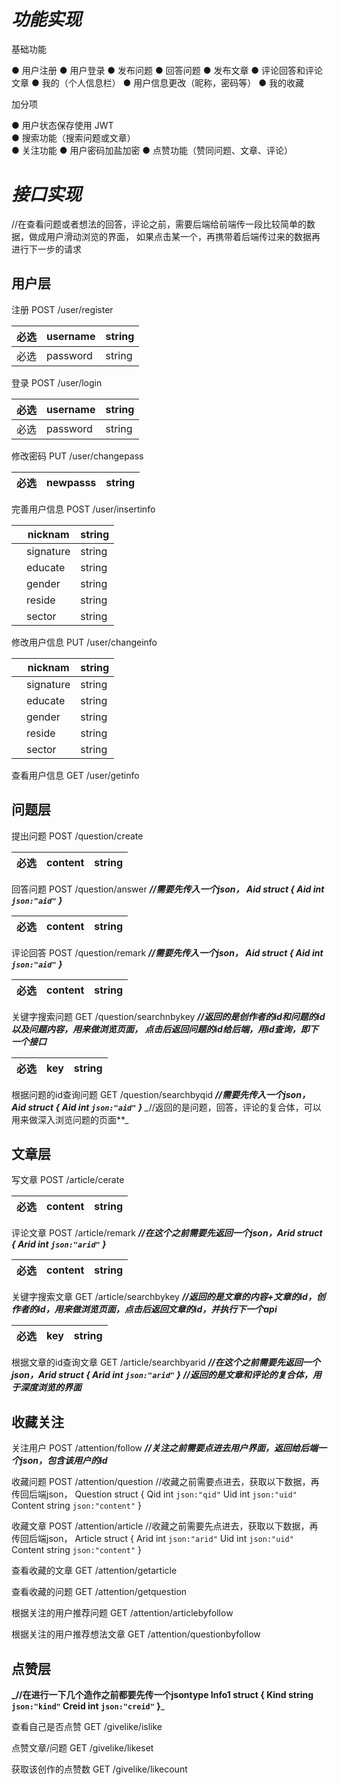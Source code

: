 # **_功能实现_**


基础功能

● 用户注册
●  用户登录
●  发布问题
●  回答问题
●  发布文章
●  评论回答和评论文章
●  我的（个人信息栏）
●  用户信息更改（昵称，密码等）
●  我的收藏

加分项

● 用户状态保存使用 JWT         
●  搜索功能（搜索问题或文章）                
● 关注功能
● 用户密码加盐加密
● 点赞功能（赞同问题、文章、评论）         






# **_接口实现_**


//在查看问题或者想法的回答，评论之前，需要后端给前端传一段比较简单的数据，做成用户滑动浏览的界面，
如果点击某一个，再携带着后端传过来的数据再进行下一步的请求


## 用户层

注册 POST  /user/register

| 必选  | username | string |
|-----|----------|--------|
| 必选  | password | string |

登录    POST /user/login
 
| 必选  | username | string |
|-----|----------|--------|
| 必选  | password | string |

修改密码 PUT /user/changepass

| 必选  | newpasss | string |
|-----|----------|--------|

完善用户信息 POST /user/insertinfo

|   | nicknam   | string |
|---|-----------|--------|
|   | signature | string |
|   | educate   |   string     |
|   | gender    |   string     |
|   | reside    |    string    |
|   | sector    |    string    |


修改用户信息 PUT /user/changeinfo

|   | nicknam   | string |
|---|-----------|--------|
|   | signature | string |
|   | educate   |   string |
|   | gender    |   string |
|   | reside    | string |
|   | sector    |    string |

查看用户信息 GET /user/getinfo


## 问题层

提出问题 POST /question/create

| 必选  | content | string |
|-----|---------|--------|

回答问题 POST /question/answer
**_//需要先传入一个json， Aid struct {
Aid int `json:"aid"`
}_**

| 必选  | content | string |
|-----|---------|--------|

评论回答 POST /question/remark
**_//需要先传入一个json， Aid struct {
Aid int `json:"aid"`
}_**

| 必选  | content | string |
|-----|---------|--------|

关键字搜索问题 GET /question/searchnbykey
**_//返回的是创作者的id和问题的id以及问题内容，用来做浏览页面，
点击后返回问题的id给后端，用id查询，即下一个接口_**

| 必选  | key | string |
|-----|-----|--------|

根据问题的id查询问题 GET /question/searchbyqid
**_//需要先传入一个json， Aid struct {
Aid int `json:"aid"`
}_**
*_*//返回的是问题，回答，评论的复合体，可以用来做深入浏览问题的页面**_


##  文章层

写文章 POST /article/cerate

| 必选  | content | string |
|-----|---------|--------|

评论文章 POST /article/remark
**_//在这个之前需要先返回一个json，Arid struct {
Arid int `json:"arid"`
}_**

| 必选  | content | string |
|-----|---------|--------|
 
关键字搜索文章 GET /article/searchbykey
**_//返回的是文章的内容+文章的id，创作者的id，用来做浏览页面，点击后返回文章的id，并执行下一个api_**

| 必选  | key | string |
|-----|-----|--------|
 
根据文章的id查询文章 GET /article/searchbyarid
**_//在这个之前需要先返回一个json，Arid struct {
Arid int `json:"arid"`
}_**
_**//返回的是文章和评论的复合体，用于深度浏览的界面**_


## 收藏关注

关注用户 POST /attention/follow
**_//关注之前需要点进去用户界面，返回给后端一个json，包含该用户的id_**

收藏问题 POST /attention/question
//收藏之前需要点进去，获取以下数据，再传回后端json， Question struct {
Qid     int    `json:"qid"`
Uid     int    `json:"uid"`
Content string `json:"content"`
}

收藏文章 POST /attention/article
//收藏之前需要先点进去，获取以下数据，再传回后端json， Article struct {
Arid    int    `json:"arid"`
Uid     int    `json:"uid"`
Content string `json:"content"`
}

查看收藏的文章  GET /attention/getarticle

查看收藏的问题  GET /attention/getquestion

根据关注的用户推荐问题  GET /attention/articlebyfollow

根据关注的用户推荐想法文章  GET /attention/questionbyfollow

## 点赞层
**_//在进行一下几个造作之前都要先传一个jsontype Info1 struct {
Kind   string `json:"kind"`
Creid  int    `json:"creid"`
}**_

查看自己是否点赞 GET /givelike/islike

点赞文章/问题   GET /givelike/likeset

获取该创作的点赞数 GET /givelike/likecount

